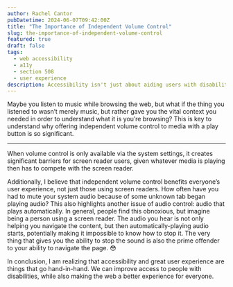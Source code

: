 ```yaml
---
author: Rachel Cantor
pubDatetime: 2024-06-07T09:42:00Z
title: "The Importance of Independent Volume Control"
slug: the-importance-of-independent-volume-control
featured: true
draft: false
tags:
  - web accessibility
  - a11y
  - section 508
  - user experience
description: Accessibility isn't just about aiding users with disabilities; it helps everyone feel safe browsing the web without fear of doing something irreversible.
---
```


Maybe you listen to music while browsing the web, but what if the thing you listened to wasn’t merely music, but rather gave you the vital context you needed in order to understand what it is you’re browsing? This is key to understand why offering independent volume control to media with a play button is so significant.

---

When volume control is only available via the system settings, it creates significant barriers for screen reader users, given whatever media is playing then has to compete with the screen reader.

Additionally, I believe that independent volume control benefits everyone’s user experience, not just those using screen readers. How often have you had to mute your system audio because of some unknown tab began playing audio? This also highlights another issue of audio control: audio that plays automatically. In general, people find this obnoxious, but imagine being a person using a screen reader. The audio you hear is not only helping you navigate the content, but then automatically-playing audio starts, potentially making it impossible to know how to stop it. The very thing that gives you the ability to stop the sound is also the prime offender to your ability to navigate the page. 😳

In conclusion, I am realizing that accessibility and great user experience are things that go hand-in-hand. We can improve access to people with disabilities, while also making the web a better experience for everyone.
